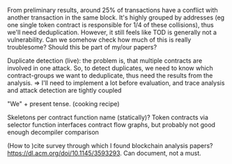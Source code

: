 From preliminary results, around 25% of transactions have a conflict with another transaction in the same block. It's highly grouped by addresses (eg one single token contract is responsible for 1/4 of these collisions), thus we'll need deduplication. However, it still feels like TOD is generally not a vulnerability. Can we somehow check how much of this is really troublesome? Should this be part of my/our papers?

Duplicate detection (live): the problem is, that multiple contracts are involved in one attack. So, to detect duplicates, we need to know which contract-groups we want to deduplicate, thus need the results from the analysis.
=> I'll need to implement a lot before evaluation, and trace analysis and attack detection are tightly coupled

"We" + present tense. (cooking recipe)

Skeletons per contract function name (statically)?
    Token contracts via selector function interfaces
    contract flow graphs, but probably not good enough
    decompiler comparison

(How to )cite survey through which I found blockchain analysis papers? https://dl.acm.org/doi/10.1145/3593293. Can document, not a must.
